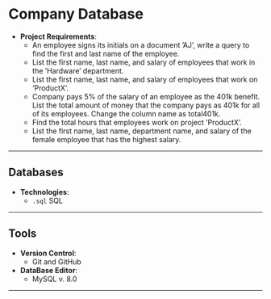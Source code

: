 # Company Database

- **Project Requirements**:
    - An employee signs its initials on a document ’AJ’, write a query to find the first and last name of the employee.
    - List the first name, last name, and salary of employees that work in the ’Hardware’ department.
    - List the first name, last name, and salary of employees that work on ’ProductX’.
    - Company pays 5% of the salary of an employee as the 401k benefit. List the total amount of money that the company pays as 401k for all of its employees. Change the column name as total401k.
    - Find the total hours that employees work on project ’ProductX’.
    - List the first name, last name, department name, and salary of the female employee that has the highest salary.

---

## Databases

- **Technologies**:
  - `.sql` SQL

---

## Tools

- **Version Control**:
  - Git and GitHub
- **DataBase Editor**:
  - MySQL v. 8.0 

---

